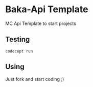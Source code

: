 # Baka-Api Template

MC Api Template to start projects

## Testing

```
codecept run
```

## Using

Just fork and start coding ;)